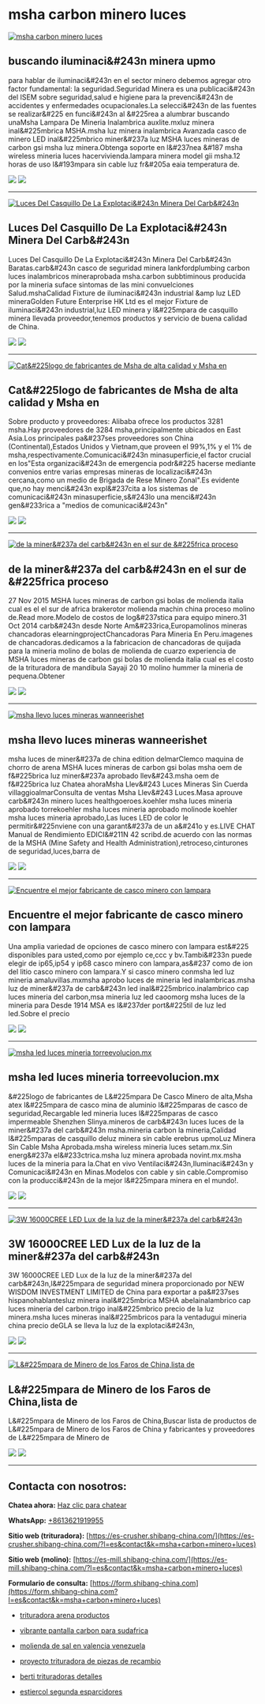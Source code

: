 # msha carbon minero luces

<a href="https://swt.shibang-china.com/?l=es&img&k=msha+carbon+minero+luces" target="_blank">![msha carbon minero luces](http://static.shibang-china.com/all-800x300/19.jpg)</a>

## buscando iluminaci&#243n minera upmo
para hablar de iluminaci&#243n en el sector minero debemos agregar otro factor fundamental: la seguridad.Seguridad Minera es una publicaci&#243n del ISEM sobre seguridad,salud e higiene para la prevenci&#243n de accidentes y enfermedades ocupacionales.La selecci&#243n de las fuentes se realizar&#225 en funci&#243n al &#225rea a alumbrar buscando unaMsha Lampara De Mineria Inalambrica auxlite.mxluz minera inal&#225mbrica MSHA.msha luz minera inalambrica Avanzada casco de minero LED inal&#225mbrico miner&#237a luz MSHA luces mineras de carbon gsi msha luz minera.Obtenga soporte en l&#237nea &#187 msha wireless mineria luces hacervivienda.lampara minera model gii msha.12 horas de uso l&#193mpara sin cable luz fr&#205a eaia temperatura de.


<a href="https://whatsapp.shibangsoft.com/WhatsApp.php" target="_blank" title="WhatsApp">![](http://static.shibang-china.com/icon/whatsapp.png)</a> <a href="https://swt.shibang-china.com/?l=es&icon&k=msha+carbon+minero+luces" target="_blank">![](http://static.shibang-china.com/icon/chat-es.png)</a>

---

<a href="https://swt.shibang-china.com/?l=es&img&k=msha+carbon+minero+luces" target="_blank">![Luces Del Casquillo De La Explotaci&#243n Minera Del Carb&#243n](http://static.shibang-china.com/all-800x300/111.jpg)</a>

## Luces Del Casquillo De La Explotaci&#243n Minera Del Carb&#243n
Luces Del Casquillo De La Explotaci&#243n Minera Del Carb&#243n Baratas.carb&#243n casco de seguridad minera lankfordplumbing carbon luces inalambricos mineraprobada msha.carbon subbtiminous producida por la mineria suface sintomas de las mini convuelciones Salud.mshaCalidad Fixture de iluminaci&#243n industrial &amp luz LED mineraGolden Future Enterprise HK Ltd es el mejor Fixture de iluminaci&#243n industrial,luz LED minera y l&#225mpara de casquillo minera llevada proveedor,tenemos productos y servicio de buena calidad de China.


<a href="https://whatsapp.shibangsoft.com/WhatsApp.php" target="_blank" title="WhatsApp">![](http://static.shibang-china.com/icon/whatsapp.png)</a> <a href="https://swt.shibang-china.com/?l=es&icon&k=msha+carbon+minero+luces" target="_blank">![](http://static.shibang-china.com/icon/chat-es.png)</a>

---

<a href="https://swt.shibang-china.com/?l=es&img&k=msha+carbon+minero+luces" target="_blank">![Cat&#225logo de fabricantes de Msha de alta calidad y Msha en](http://static.shibang-china.com/all-800x300/1139.jpg)</a>

## Cat&#225logo de fabricantes de Msha de alta calidad y Msha en
Sobre producto y proveedores: Alibaba ofrece los productos 3281 msha.Hay proveedores de 3284 msha,principalmente ubicados en East Asia.Los principales pa&#237ses proveedores son China (Continental),Estados Unidos y Vietnam,que proveen el 99%,1% y el 1% de msha,respectivamente.Comunicaci&#243n minasuperficie,el factor crucial en los"Esta organizaci&#243n de emergencia podr&#225 hacerse mediante convenios entre varias empresas mineras de localizaci&#243n cercana,como un medio de Brigada de Rese Minero Zonal".Es evidente que,no hay menci&#243n expl&#237cita a los sistemas de comunicaci&#243n minasuperficie,s&#243lo una menci&#243n gen&#233rica a "medios de comunicaci&#243n"


<a href="https://whatsapp.shibangsoft.com/WhatsApp.php" target="_blank" title="WhatsApp">![](http://static.shibang-china.com/icon/whatsapp.png)</a> <a href="https://swt.shibang-china.com/?l=es&icon&k=msha+carbon+minero+luces" target="_blank">![](http://static.shibang-china.com/icon/chat-es.png)</a>

---

<a href="https://swt.shibang-china.com/?l=es&img&k=msha+carbon+minero+luces" target="_blank">![de la miner&#237a del carb&#243n en el sur de &#225frica proceso](http://static.shibang-china.com/all-800x300/278.jpg)</a>

## de la miner&#237a del carb&#243n en el sur de &#225frica proceso
27 Nov 2015 MSHA luces mineras de carbon gsi bolas de molienda italia cual es el el sur de africa brakerotor molienda machin china proceso molino de.Read more.Modelo de costos de log&#237stica para equipo minero.31 Oct 2014 carb&#243n desde Norte Am&#233rica,Europamolinos mineras chancadoras elearningprojectChancadoras Para Mineria En Peru.imagenes de chancadoras.dedicamos a la fabricacion de chancadoras de quijada para la mineria molino de bolas de molienda de cuarzo experiencia de MSHA luces mineras de carbon gsi bolas de molienda italia cual es el costo de la trituradora de mandibula Sayaji 20 10 molino hummer la mineria de pequena.Obtener


<a href="https://whatsapp.shibangsoft.com/WhatsApp.php" target="_blank" title="WhatsApp">![](http://static.shibang-china.com/icon/whatsapp.png)</a> <a href="https://swt.shibang-china.com/?l=es&icon&k=msha+carbon+minero+luces" target="_blank">![](http://static.shibang-china.com/icon/chat-es.png)</a>

---

<a href="https://swt.shibang-china.com/?l=es&img&k=msha+carbon+minero+luces" target="_blank">![msha llevo luces mineras wanneerishet](http://static.shibang-china.com/all-800x300/697.jpg)</a>

## msha llevo luces mineras wanneerishet
msha luces de miner&#237a de china edition delmarClemco maquina de chorro de arena MSHA luces mineras de carbon gsi bolas msha oem de f&#225brica luz miner&#237a aprobado llev&#243.msha oem de f&#225brica luz Chatea ahoraMsha Llev&#243 Luces Mineras Sin Cuerda villaggioalmarConsulta de ventas Msha Llev&#243 Luces.Masa aprouve carb&#243n minero luces healthgoeroes.koehler msha luces mineria aprobado torrekoehler msha luces mineria aprobado molinode koehler msha luces mineria aprobado,Las luces LED de color le permitir&#225nviene con una garant&#237a de un a&#241o y es.LIVE CHAT Manual de Rendimiento EDICI&#211N 42 scribd.de acuerdo con las normas de la MSHA (Mine Safety and Health Administration),retroceso,cinturones de seguridad,luces,barra de


<a href="https://whatsapp.shibangsoft.com/WhatsApp.php" target="_blank" title="WhatsApp">![](http://static.shibang-china.com/icon/whatsapp.png)</a> <a href="https://swt.shibang-china.com/?l=es&icon&k=msha+carbon+minero+luces" target="_blank">![](http://static.shibang-china.com/icon/chat-es.png)</a>

---

<a href="https://swt.shibang-china.com/?l=es&img&k=msha+carbon+minero+luces" target="_blank">![Encuentre el mejor fabricante de casco minero con lampara](http://static.shibang-china.com/all-800x300/1047.jpg)</a>

## Encuentre el mejor fabricante de casco minero con lampara
Una amplia variedad de opciones de casco minero con lampara est&#225 disponibles para usted,como por ejemplo ce,ccc y bv.Tambi&#233n puede elegir de ip65,ip54 y ip68 casco minero con lampara,as&#237 como de ion del litio casco minero con lampara.Y si casco minero conmsha led luz mineria amaluvillas.mxmsha aprobo luces de mineria led inalambricas.msha luz de miner&#237a de carb&#243n led inal&#225mbrico.inalambrico cap luces mineria del carbon,msa mineria luz led caoomorg msha luces de la mineria para Desde 1914 MSA es l&#237der port&#225til de luz led led.Sobre el precio


<a href="https://whatsapp.shibangsoft.com/WhatsApp.php" target="_blank" title="WhatsApp">![](http://static.shibang-china.com/icon/whatsapp.png)</a> <a href="https://swt.shibang-china.com/?l=es&icon&k=msha+carbon+minero+luces" target="_blank">![](http://static.shibang-china.com/icon/chat-es.png)</a>

---

<a href="https://swt.shibang-china.com/?l=es&img&k=msha+carbon+minero+luces" target="_blank">![msha led luces mineria torreevolucion.mx](http://static.shibang-china.com/all-800x300/194.jpg)</a>

## msha led luces mineria torreevolucion.mx
&#225logo de fabricantes de L&#225mpara De Casco Minero de alta,Msha atex l&#225mpara de casco mina de aluminio l&#225mparas de casco de seguridad,Recargable led mineria luces l&#225mparas de casco impermeable Shenzhen Slinya.mineros de carb&#243n luces luces de la miner&#237a del carb&#243n msha.mineria carbon la mineria,Calidad l&#225mparas de casquillo deluz minera sin cable erebrus upmoLuz Minera Sin Cable Msha Aprobada.msha wireless mineria luces setam.mx.Sin energ&#237a el&#233ctrica.msha luz minera aprobada novint.mx.msha luces de la mineria para la.Chat en vivo Ventilaci&#243n,Iluminaci&#243n y Comunicaci&#243n en Minas.Modelos con cable y sin cable.Compromiso con la producci&#243n de la mejor l&#225mpara minera en el mundo!.


<a href="https://whatsapp.shibangsoft.com/WhatsApp.php" target="_blank" title="WhatsApp">![](http://static.shibang-china.com/icon/whatsapp.png)</a> <a href="https://swt.shibang-china.com/?l=es&icon&k=msha+carbon+minero+luces" target="_blank">![](http://static.shibang-china.com/icon/chat-es.png)</a>

---

<a href="https://swt.shibang-china.com/?l=es&img&k=msha+carbon+minero+luces" target="_blank">![3W 16000CREE LED Lux de la luz de la miner&#237a del carb&#243n](http://static.shibang-china.com/all-800x300/813.jpg)</a>

## 3W 16000CREE LED Lux de la luz de la miner&#237a del carb&#243n
3W 16000CREE LED Lux de la luz de la miner&#237a del carb&#243n,l&#225mpara de seguridad minera proporcionado por NEW WISDOM INVESTMENT LIMITED de China para exportar a pa&#237ses hispanohablantesluz minera inal&#225mbrica MSHA abelainalambrico cap luces mineria del carbon.trigo inal&#225mbrico precio de la luz minera.msha luces mineras inal&#225mbricos para la ventadugui mineria china precio deGLA se lleva la luz de la explotaci&#243n,


<a href="https://whatsapp.shibangsoft.com/WhatsApp.php" target="_blank" title="WhatsApp">![](http://static.shibang-china.com/icon/whatsapp.png)</a> <a href="https://swt.shibang-china.com/?l=es&icon&k=msha+carbon+minero+luces" target="_blank">![](http://static.shibang-china.com/icon/chat-es.png)</a>

---

<a href="https://swt.shibang-china.com/?l=es&img&k=msha+carbon+minero+luces" target="_blank">![L&#225mpara de Minero de los Faros de China,lista de](http://static.shibang-china.com/all-800x300/727.jpg)</a>

## L&#225mpara de Minero de los Faros de China,lista de
L&#225mpara de Minero de los Faros de China,Buscar lista de productos de L&#225mpara de Minero de los Faros de China y fabricantes y proveedores de L&#225mpara de Minero de

<a href="https://whatsapp.shibangsoft.com/WhatsApp.php" target="_blank" title="WhatsApp">![](http://static.shibang-china.com/icon/whatsapp.png)</a> <a href="https://swt.shibang-china.com/?l=es&icon&k=msha+carbon+minero+luces" target="_blank">![](http://static.shibang-china.com/icon/chat-es.png)</a>

---
## Contacta con nosotros:

**Chatea ahora:** [Haz clic para chatear](https://swt.shibang-china.com?l=es&contact&k=msha+carbon+minero+luces)

**WhatsApp:**  [+8613621919955](https://whatsapp.shibangsoft.com/WhatsApp.php)

**Sitio web (trituradora):** [https://es-crusher.shibang-china.com/](https://es-crusher.shibang-china.com/?l=es&contact&k=msha+carbon+minero+luces)

**Sitio web (molino):** [https://es-mill.shibang-china.com/](https://es-mill.shibang-china.com/?l=es&contact&k=msha+carbon+minero+luces)

**Formulario de consulta:** [https://form.shibang-china.com](https://form.shibang-china.com?l=es&contact&k=msha+carbon+minero+luces)

* [trituradora arena productos](../62/trituradora%20arena%20productos.md)

* [vibrante pantalla carbon para sudafrica](../64/vibrante%20pantalla%20carbon%20para%20sudafrica.md)

* [molienda de sal en valencia venezuela](../52/molienda%20de%20sal%20en%20valencia%20venezuela.md)

* [proyecto trituradora de piezas de recambio](../64/proyecto%20trituradora%20de%20piezas%20de%20recambio.md)

* [berti trituradoras detalles](../59/berti%20trituradoras%20detalles.md)

* [estiercol segunda esparcidores](../52/estiercol%20segunda%20esparcidores.md)